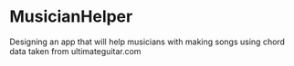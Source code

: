 # MusicianHelper
Designing an app that will help musicians with making songs using chord data taken from ultimateguitar.com
